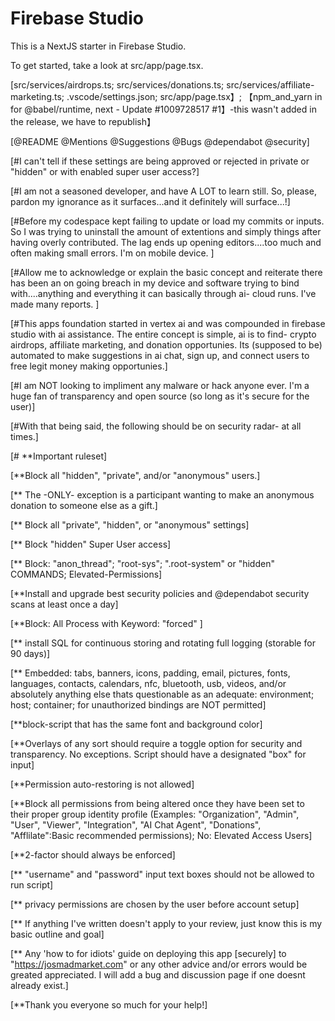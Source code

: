 # Firebase Studio

This is a NextJS starter in Firebase Studio.

To get started, take a look at src/app/page.tsx.

[src/services/airdrops.ts;
src/services/donations.ts;
src/services/affiliate-marketing.ts;
.vscode/settings.json;
src/app/page.tsx】;
【npm_and_yarn in for @babel/runtime, next - Update #1009728517 #1】-this
wasn't added in the release, we have to republish】 

[@README
@Mentions
@Suggestions
@Bugs
@dependabot 
@security]

[#I can't tell if these settings are being approved or rejected in private or "hidden" or with enabled super user access?]

[#I am not a seasoned developer, and have A LOT to learn still. So, please, pardon my ignorance as it surfaces...and it definitely will surface...!]

 [#Before my codespace kept failing to update or load my commits or inputs. So I was trying to uninstall the amount of extentions and simply things after having overly contributed. The lag ends up opening editors....too much and often making small errors. I'm on mobile device. ]

[#Allow me to acknowledge or explain the basic concept and reiterate there has been an on going breach in my device and software trying to bind with....anything and everything it can basically through ai- cloud runs. I've made many reports. ]

[#This apps foundation started in vertex ai and was compounded in firebase studio with ai assistance. 
The entire concept is simple, ai is to find- crypto airdrops, affiliate marketing, and donation opportunies. Its (supposed to be) automated to make suggestions in ai chat, sign up, and connect users to free legit money making opportunies.] 

[#I am NOT looking to impliment any malware or hack anyone ever. I'm a huge fan of transparency and open source (so long as it's secure for the user)]

[#With that being said, the following should be on security radar- at all times.]

[# **Important ruleset]

[**Block all "hidden", "private", and/or "anonymous" users.]

[** The -ONLY- exception is a  participant wanting to make an anonymous donation to someone else as a gift.] 

[** Block all "private", "hidden", or "anonymous" settings]

[** Block "hidden" Super User access]

[** Block: "anon_thread"; "root-sys"; ".root-system" or "hidden" COMMANDS; Elevated-Permissions]

[**Install and upgrade best security policies and @dependabot security scans at least once a day]

[**Block: All Process with Keyword: "forced" ]

[** install SQL for continuous storing and rotating full logging (storable for 90 days)]

[** Embedded: tabs, banners, icons, padding, email, pictures, fonts, languages, contacts, calendars, nfc, bluetooth, usb, videos, and/or  absolutely anything else thats questionable as an adequate: environment; host; container; for unauthorized bindings are NOT permitted] 

[**block-script that has the same font and background color]

[**Overlays of any sort should require a toggle option for security and transparency. No exceptions.
Script should have a designated "box" for input]

[**Permission auto-restoring is not allowed]

[**Block all permissions from being altered once they have been set to their proper group identity profile (Examples: "Organization", "Admin", "User", "Viewer", "Integration", "AI Chat Agent", "Donations", "Afflilate":Basic recommended permissions); No: Elevated Access Users]

[**2-factor should always be enforced]

[** "username" and "password" input text boxes should not be allowed to run script]

[** privacy permissions are chosen by the user before account setup]

[** If anything I've written doesn't apply to your review, just know this is my basic outline and goal]

[** Any 'how to for idiots' guide on  deploying this app [securely] to "https://josmadmarket.com" or any other advice and/or errors would be greated appreciated. I will add a bug and discussion page if one doesnt already exist.]

[**Thank you everyone so much for your help!]

